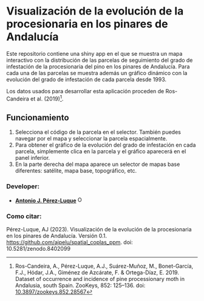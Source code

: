# Visualización de la evolución de la procesionaria en los pinares de Andalucía

Este repositorio contiene una shiny app en el que se muestra un mapa interactivo con la distribución de las parcelas de seguimiento del grado de infestación de la procesionaria del pino en los pinares de Andalucía. Para cada una de las parcelas se muestra además un gráfico dinámico con la evolución del grado de infestación de cada parcela desde 1993. 

Los datos usados para desarrollar esta aplicación proceden de Ros-Candeira et al. (2019)[^1]. 

[^1]: Ros-Candeira, A., Pérez-Luque, A.J., Suárez-Muñoz, M., Bonet-García, F.J., Hódar, J.A., Giménez de Azcárate, F. & Ortega-Díaz, E. 2019. Dataset of occurrence and incidence of pine processionary moth in Andalusia, south Spain. ZooKeys, 852: 125–136. doi: [10.3897/zookeys.852.28567](https://doi.org/10.3897/zookeys.852.28567)

## Funcionamiento

1. Selecciona el código de la parcela en el selector. También puedes navegar por el mapa y seleccionar la parcela espacialmente. 
2. Para obtener el gráfico de la evolución del grado de infestación en cada parcela, simplemente clica en la parcela y el gráfico aparecerá en el panel inferior. 
3. En la parte derecha del mapa aparece un selector de mapas base diferentes: satélite, mapa base, topográfico, etc. 

### Developer: 
- [**Antonio J. Pérez-Luque**](https://github.com/ajpelu) <a href="https://orcid.org/0000-0002-1747-0469" target="orcid.widget"> <img src="https://info.orcid.org/wp-content/uploads/2019/11/orcid_16x16.png" alt="ORCID logo" width="16" height="16"/></a> 

### Como citar: 
Pérez-Luque, AJ (2023). Visualización de la evolución de la procesionaria en los pinares de Andalucía. Versión 0.1. https://github.com/ajpelu/spatial_coplas_ppm. doi: 10.5281/zenodo.8402099

